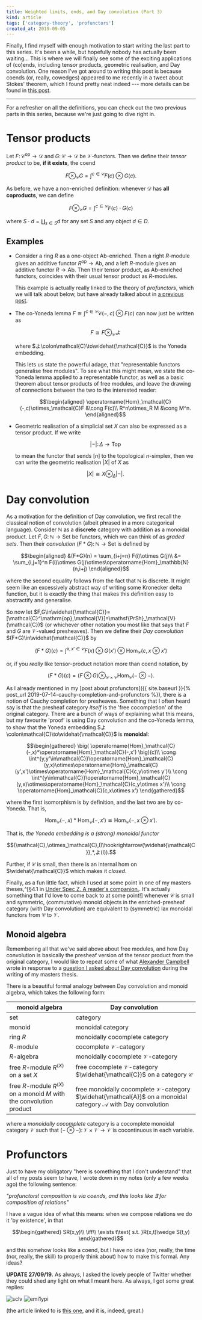 ```yaml
---
title: Weighted limits, ends, and Day convolution (Part 3)
kind: article
tags: ['category-theory', 'profunctors']
created_at: 2019-09-05
---
```


Finally, I find myself with enough motivation to start writing the last part to this series. It's been a while, but hopefully nobody has actually been waiting... This is where we will finally see some of the exciting applications of (co)ends, including tensor products, geometric realisation, and Day convolution. One reason I've got around to writing this post is because coends (or, really, cowedges) appeared to me recently in a tweet about Stokes' theorem, which I found pretty neat indeed --- more details can be found in [this post](/blog/2019/09/04/stokes-coend.html).

<!-- more -->

---

For a refresher on all the definitions, you can check out the two previous parts in this series, because we're just going to dive right in.

# Tensor products

Let $F\colon\mathcal{C}^\mathrm{op}\to\mathcal{D}$ and $G\colon\mathcal{C}\to\mathcal{D}$ be $\mathcal{V}$-functors. Then we define their _tensor product_ to be, **if it exists**, the coend

$$F\otimes_\mathcal{C}G = \int^{c\in\mathcal{C}}F(c)\otimes G(c).$$

As before, we have a non-enriched definition: whenever $\mathcal{D}$ has **all coproducts**, we can define

$$F\otimes_\mathcal{C}G = \int^{c\in\mathcal{C}}F(c)\cdot G(c)$$

where $S\cdot d=\coprod_{s\in S}d$ for any set $S$ and any object $d\in D$.

## Examples

- Consider a ring $R$ as a one-object $\mathsf{Ab}$-enriched. Then a right $R$-module gives an additive functor $R^\mathrm{op}\to\mathsf{Ab}$, and a left $R$-module gives an additive functor $R\to\mathsf{Ab}$. Then their tensor product, as $\mathsf{Ab}$-enriched functors, coincides with their usual tensor product as $R$-modules.

    This example is actually really linked to the theory of _profunctors_, which we will talk about below, but have already talked about in [a previous post](https://thosgood.com/blog/2019/07/14/cauchy-completion-and-profunctors.html).
- The co-Yoneda lemma $F \cong \int^{c\in\mathcal{C}} \mathcal{C}(-,c)\otimes F(c)$ can now just be written as

    $$F\cong F\otimes_\mathcal{C}よ$$

    where $よ\colon\mathcal{C}\to\widehat{\mathcal{C}}$ is the Yoneda embedding.

    This lets us state the powerful adage, that "representable functors generalise free modules". To see what this might mean, we state the co-Yoneda lemma applied to a representable functor, as well as a basic theorem about tensor products of free modules, and leave the drawing of connections between the two to the interested reader:

    $$\begin{aligned}
        \operatorname{Hom}_\mathcal{C}(-,c)\otimes_\mathcal{C}F &\cong F(c)\\
        R^n\otimes_R M &\cong M^n.
    \end{aligned}$$
- Geometric realisation of a simplicial set $X$ can also be expressed as a tensor product. If we write

    $$\vert-\vert\colon\Delta\to\mathsf{Top}$$

    to mean the functor that sends $[n]$ to the topological $n$-simplex, then we can write the geometric realisation $\vert X\vert$ of $X$ as

    $$\vert X\vert\cong X\otimes_\Delta\vert-\vert.$$

# Day convolution

As a motivation for the definition of Day convolution, we first recall the classical notion of convolution (albeit phrased in a more categorical language). Consider $\mathbb{N}$ as a **discrete** category with addition as a monoidal product. Let $F,G\colon\mathbb{N}\to\mathsf{Set}$ be functors, which we can think of as _graded sets_. Then their _convolution_ $(F*G)\colon\mathbb{N}\to\mathsf{Set}$ is defined by

$$\begin{aligned}
&(F*G)(n) = \sum_{i+j=n} F(i)\otimes G(j)\\
&= \sum_{i,j=1}^n F(i)\otimes G(j)\otimes\operatorname{Hom}_\mathbb{N}(n,i+j)
\end{aligned}$$

where the second equality follows from the fact that $\mathbb{N}$ is discrete. It might seem like an excessively abstract way of writing some Kronecker delta function, but it is exactly the thing that makes this definition easy to abstractify and generalise.

So now let $F,G\in\widehat{\mathcal{C}}=[\mathcal{C}^\mathrm{op},\mathcal{V}]=\mathsf{PrSh}_\mathcal{V}(\mathcal{C})$ (or whichever other notation you most like that says that $F$ and $G$ are $\mathcal{V}$-valued presheaves). Then we define their _Day convolution_ $(F*G)\in\widehat{\mathcal{C}}$ by

$$(F*G)(c) = \int^{x,x'\in\mathcal{C}} F(x)\otimes G(x')\otimes\operatorname{Hom}_\mathcal{C}(c,x\otimes x')$$

or, if you _really_ like tensor-product notation more than coend notation, by

$$(F*G)(c) = (F\otimes G)\otimes_{\mathcal{C}\times\mathcal{C}}\operatorname{Hom}_\mathcal{C}(-\otimes-).$$

As I already mentioned in my [post about profunctors]({{ site.baseurl }}{% post_url 2019-07-14-cauchy-completion-and-profunctors %}), there is a notion of Cauchy completion for presheaves. Something that I often heard say is that the presheaf category _itself_ is the 'free cocompletion' of the original category. There are a bunch of ways of explaining what this means, but my favourite 'proof' is using Day convolution and the co-Yoneda lemma, to show that the Yoneda embedding $よ\colon\mathcal{C}\to\widehat{\mathcal{C}}$ is **monoidal**:

$$\begin{gathered}
    \big( \operatorname{Hom}_\mathcal{C}(-,x)*\operatorname{Hom}_\mathcal{C}(-,x') \big)(c)\\
    \cong \int^{y,y'\in\mathcal{C}}\operatorname{Hom}_\mathcal{C}(y,x)\otimes\operatorname{Hom}_\mathcal{C}(y',x')\otimes\operatorname{Hom}_\mathcal{C}(c,y\otimes y')\\
    \cong \int^{y\in\mathcal{C}}\operatorname{Hom}_\mathcal{C}(y,x)\otimes\operatorname{Hom}_\mathcal{C}(c,y\otimes x')\\
    \cong \operatorname{Hom}_\mathcal{C}(c,x\otimes x')
\end{gathered}$$

where the first isomorphism is by definition, and the last two are by co-Yoneda. That is,

$$\operatorname{Hom}_\mathcal{C}(-,x)*\operatorname{Hom}_\mathcal{C}(-,x') \cong \operatorname{Hom}_\mathcal{C}(-,x\otimes x').$$

That is, _the Yoneda embedding is a (strong) monoidal functor_

$$(\mathcal{C},\otimes_\mathcal{C},I)\hookrightarrow(\widehat{\mathcal{C}},*,よ(I)).$$

Further, if $\mathcal{C}$ is small, then there is an internal hom on $\widehat{\mathcal{C}}$ which makes it _closed_.

Finally, as a fun little fact, which I used at some point in one of my masters theses,^[§4.1 in [Under Spec Z. A reader's companion.](https://github.com/thosgood/papers/blob/master/under-spec-z-readers-companion/under-spec-z.pdf). It's actually something that I'd love to come back to at some point!] whenever $\mathcal{C}$ is small and symmetric, (commutative) monoid objects in the enriched-presheaf category (with Day convolution) are equivalent to (symmetric) lax monoidal functors from $\mathcal{C}$ to $\mathcal{V}$.

## Monoid algebra

Remembering all that we've said above about free modules, and how Day convolution is basically the presheaf version of the tensor product from the original category, I would like to repeat some of what [Alexander Campbell](http://web.science.mq.edu.au/~alexc/) wrote in response to a [question I asked about Day convolution](https://math.stackexchange.com/questions/1650786/day-convolution-intuition) during the writing of my masters thesis.

There is a beautiful formal analogy between Day convolution and monoid algebra, which takes the following form:

| monoid algebra | Day convolution |
| -------------- | --------------- |
| set | category |
| monoid | monoidal category |
| ring $R$ | monoidally cocomplete category |
| $R$-module | cocomplete $\mathcal{V}$-category |
| $R$-algebra | monoidally cocomplete $\mathcal{V}$-category |
| free $R$-module $R^{(X)}$ on a set $X$ | free cocomplete $\mathcal{V}$-category $\widehat{\mathcal{C}}$ on a category $\mathcal{C}$ |
| free $R$-module $R^{(X)}$ on a monoid $M$ with the convolution product | free monoidally cocomplete $\mathcal{V}$-category $\widehat{\mathcal{A}}$ on a monoidal category $\mathcal{A}$ with Day convolution |

where a _monoidally cocomplete_ category is a cocomplete monoidal category $\mathcal{V}$ such that $(-\otimes-)\colon\mathcal{V}\times\mathcal{V}\to\mathcal{V}$ is cocontinuous in each variable.

# Profunctors

Just to have my obligatory "here is something that I don't understand" that all of my posts seem to have, I wrote down in my notes (only a few weeks ago) the following sentence:

_"profunctors! composition is via coends, and this looks like ∃ for composition of relations"_

I have a vague idea of what this means: when we compose relations we do it 'by existence', in that

$$\begin{gathered}
SR(x,y)\\
\iff\\
\exists t\text{ s.t. }R(x,t)\wedge S(t,y)
\end{gathered}$$

and this somehow looks like a coend, but I have no idea (nor, really, the time (nor, really, the skill) to properly think about) how to make this formal. Any ideas?

**UPDATE 27/09/19.** As always, I asked the lovely people of Twitter whether they could shed any light on what I meant here. As always, I got some great replies:

![sclv](/assets/post-images/2019-09-05-day-convolution-part-3-sclv.png)
![emi1ypi](/assets/post-images/2019-09-05-day-convolution-part-3-emi1ypi.png)

(the article linked to is [this one](https://bartoszmilewski.com/2019/03/27/promonads-arrows-and-einstein-notation-for-profunctors/), and it is, indeed, great.)

